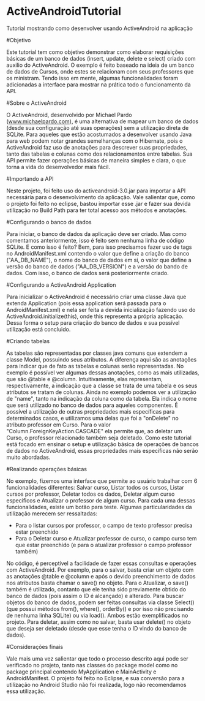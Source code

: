 # ActiveAndroidTutorial
Tutorial mostrando como desenvolver usando ActiveAndroid na aplicação

#Objetivo

Este tutorial tem como objetivo demonstrar como elaborar requisições básicas de um banco de dados (insert, update, delete e select) criado com auxilio do ActiveAndroid. O exemplo é feito baseado na ideia de um banco de dados de Cursos, onde estes se relacionam com seus professores que os ministram. Tendo isso em mente, algumas funcionalidades foram adicionadas a interface para mostrar na prática todo o funcionamento da API.

#Sobre o ActiveAndroid

O ActiveAndroid, desenvolvido por Michael Pardo (www.michaelpardo.com), é uma alternativa de mapear um banco de dados (desde sua configuração até suas operações) sem a utilização direta de SQLite. Para aqueles que estão acostumados a desenvolver usando Java para web podem notar grandes semelhanças com o Hibernate, pois o ActiveAndroid faz uso de anotações para descrever suas propriedades, tanto das tabelas e colunas como dos relacionamentos entre tabelas. Sua API permite fazer operações básicas de maneira simples e clara, o que torna a vida do desenvolvedor mais fácil.

#Importando a API

Neste projeto, foi feito uso do activeandroid-3.0.jar para importar a API necessária para o desenvolvimento da aplicação. Vale salientar que, como o projeto foi feito no eclipse, bastou importar esse .jar e fazer sua devida utilização no Build Path para ter total acesso aos métodos e anotações. 

#Configurando o banco de dados

Para iniciar, o banco de dados da aplicação deve ser criado. Mas como comentamos anteriormente, isso é feito sem nenhuma linha de código SQLite. E como isso é feito? Bem, para isso precisamos fazer uso de tags no AndroidManifest.xml contendo o valor que define a criação do banco ("AA_DB_NAME"), o nome do banco de dados em si, o valor que define a versão do banco de dados ("AA_DB_VERSION") e a versão do bando de dados. Com isso, o banco de dados será posteriormente criado.

#Configurando a ActiveAndroid Application

Para inicializar o ActiveAndroid é necessário criar uma classe Java que extenda Application (pois essa application será passada para o AndroidManifest.xml) e nela ser feita a devida inicialização fazendo uso do ActiveAndroid.initialize(this), onde this representa a própria aplicação. Dessa forma o setup para criação do banco de dados e sua possível utilização está concluido.

#Criando tabelas

As tabelas são representadas por classes java comuns que extendem a classe Model, possuindo seus atributos. A diferença aqui são as anotações para indicar que de fato as tabelas e colunas serão representadas. No exemplo é possível ver algumas dessas anotações, como as mais utilizadas, que são @table e @column. Intuitivamente, elas representam, respectivamente, a indicação que a classe se trata de uma tabela e os seus atributos se tratam de colunas. Ainda no exemplo podemos ver a utilização de "name", tanto na indicação da coluna como da tabela. Ela indica o nome que será utilizado no banco de dados para aqueles componentes. 
É possível a utilização de outras propriedades mais específicas para determinados casos, e utilizamos uma delas que foi a "onDelete" no atributo professor em Curso. Para o valor "Column.ForeignKeyAction.CASCADE" ela permite que, ao deletar um Curso, o professor relacionado também seja deletado.
Como este tutorial está focado em ensinar o setup e utilização básica de operações de bancos de dados no ActiveAndroid, essas propriedades mais específicas não serão muito abordadas.

#Realizando operações básicas

No exemplo, fizemos uma interface que permite ao usuário trabalhar com 6 funcionalidades diferentes: Salvar curso, Listar todos os cursos, Listar cursos por professor, Deletar todos os dados, Deletar algum curso específicos e Atualizar o professor de algum curso.
Para cada uma dessas funcionalidades, existe um botão para teste. Algumas particularidades da utilização merecem ser ressaltadas:

- Para o listar cursos por professor, o campo de texto professor precisa estar preenchido
- Para o Deletar curso e Atualizar professor de curso, o campo curso tem que estar preenchido (e para o atualizar professor o campo professor também)

No código, é perceptível a facilidade de fazer essas consultas e operações com ActiveAndroid. Por exemplo, para o salvar, basta criar um objeto com as anotações @table e @column e após o devido preenchimento de dados nos atributos basta chamar o save() no objeto. Para o Atualizar, o save() também é utilizado, contanto que ele tenha sido previamente obtido do banco de dados (pois assim o ID é alcançado) e alterado. Para buscar objetos do banco de dados, podem ser feitas consultas via classe Select() (que possui métodos from(), where(), orderBy() e por isso não precisando de nenhuma linha SQLite) ou via load(). Ambos estão exemplificados no projeto. Para deletar, assim como no salvar, basta usar delete() no objeto que deseja ser deletado (desde que esse tenha o ID vindo do banco de dados). 

#Considerações finais

Vale mais uma vez salientar que todo o processo descrito aqui pode ser verificado no projeto, tanto nas classes do package model como no package principal contendo MyApplication e MainActivity e AndroidManifest. O projeto foi feito no Eclipse, e sua conversão para a utilização no Android Studio não foi realizada, logo não recomendamos essa utilização.
